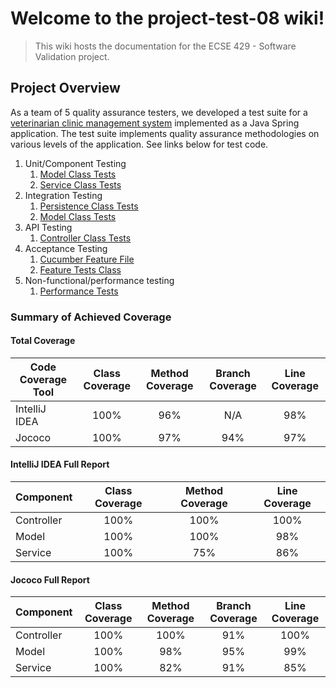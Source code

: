# Welcome to the project-test-08 wiki!
>This wiki hosts the documentation for the ECSE 429 - Software Validation project.

## Project Overview 
As a team of 5 quality assurance testers, we developed a test suite for a
[veterinarian clinic management system](https://github.com/McGill-ECSE429-Fall2021/project-test-08#spring-petclinic-sample-application-) implemented as a Java Spring application. The test suite implements quality assurance methodologies on various levels of the application. See links below for test code.

1. Unit/Component Testing 
    1. [Model Class Tests](https://github.com/McGill-ECSE429-Fall2021/project-test-08/tree/master/src/test/java/org/springframework/samples/petclinic/model)
    2. [Service Class Tests](https://github.com/McGill-ECSE429-Fall2021/project-test-08/tree/master/src/test/java/org/springframework/samples/petclinic/service)
2. Integration Testing
    1. [Persistence Class Tests](https://github.com/McGill-ECSE429-Fall2021/project-test-08/tree/master/src/test/java/org/springframework/samples/petclinic/persistence)
    2. [Model Class Tests](https://github.com/McGill-ECSE429-Fall2021/project-test-08/tree/master/src/test/java/org/springframework/samples/petclinic/model_integration)
3. API Testing    
    1. [Controller Class Tests](https://github.com/McGill-ECSE429-Fall2021/project-test-08/tree/master/src/test/java/org/springframework/samples/petclinic/controller)
4. Acceptance Testing
    1. [Cucumber Feature File](https://github.com/McGill-ECSE429-Fall2021/project-test-08/tree/master/src/test/resources/features)
    2. [Feature Tests Class]()
5. Non-functional/performance testing
    1. [Performance Tests](https://github.com/McGill-ECSE429-Fall2021/project-test-08/blob/master/src/test/java/org/springframework/samples/petclinic/performance/PerformanceTests.java)


### Summary of Achieved Coverage
#### Total Coverage 
|Code Coverage Tool|Class Coverage | Method Coverage | Branch Coverage | Line Coverage |
|----| :----: | :---: | :---: |  :---: |  
|IntelliJ IDEA | 100% | 96% | N/A | 98% |
|Jococo | 100% | 97% | 94% | 97% |

#### IntelliJ IDEA Full Report

| Component |Class Coverage | Method Coverage | Line Coverage |
|----| :----: | :---: | :---: |  
|Controller | 100% | 100% | 100% |
|Model | 100% | 100% | 98% |
|Service | 100% | 75% | 86% |

#### Jococo Full Report

| Component |Class Coverage | Method Coverage | Branch Coverage | Line Coverage |
|----| :----: | :---: | :---: | :---: |  
|Controller | 100% | 100% | 91% | 100%|
|Model | 100% | 98% | 95% |99%|
|Service | 100% | 82% | 91% |85%|




